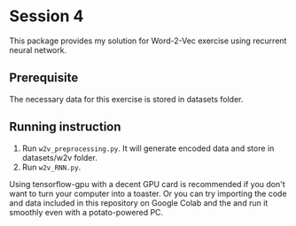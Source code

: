 # Session 4
This package provides my solution for Word-2-Vec exercise using recurrent neural network.

## Prerequisite
The necessary data for this exercise is stored in datasets folder.

## Running instruction

1. Run `w2v_preprocessing.py`. It will generate encoded data and store in datasets/w2v folder.
2. Run `w2v_RNN.py`.

Using tensorflow-gpu with a decent GPU card is recommended if you don't want to turn your computer into a toaster.
Or you can try importing the code and data included in this repository on Google Colab and the and run it smoothly even with a potato-powered PC.
